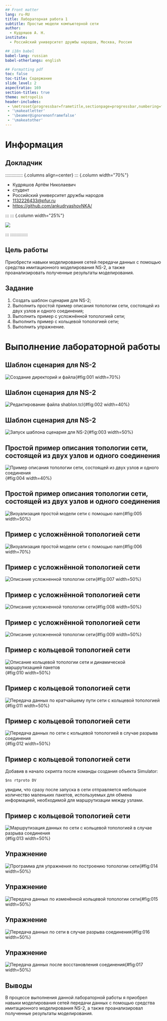 ```yaml
---
## Front matter
lang: ru-RU
title: Лабораторная работа 1
subtitle: Простые модели компьютерной сети
author:
  - Кудряшов А. Н.
institute:
  - Российский университет дружбы народов, Москва, Россия

## i18n babel
babel-lang: russian
babel-otherlangs: english

## Formatting pdf
toc: false
toc-title: Содержание
slide_level: 2
aspectratio: 169
section-titles: true
theme: metropolis
header-includes:
 - \metroset{progressbar=frametitle,sectionpage=progressbar,numbering=fraction}
 - '\makeatletter'
 - '\beamer@ignorenonframefalse'
 - '\makeatother'
---
```


# Информация

## Докладчик

:::::::::::::: {.columns align=center}
::: {.column width="70%"}

  * Кудряшов Артём Николаевич
  * студент
  * Российский университет дружбы народов
  * [1132226433@pfur.ru](mailto:1132226433@pfur.ru)
  * <https://github.com/ankudryashovNKA/>

:::
::: {.column width="25%"}

![](./image/kudriashov.jpg)

:::
::::::::::::::

## Цель работы

Приобрести навыки моделирования сетей передачи данных с помощью средства имитационного моделирования NS-2, а также проанализировать полученные результаты моделирования.

## Задание

1. Создать шаблон сценария для NS-2;
2. Выполнить простой пример описания топологии сети, состоящей из двух узлов и одного соединения;
3. Выполнить пример с усложнённой топологией сети;
4. Выполнить пример с кольцевой топологией сети;
5. Выполнить упражнение.

# Выполнение лабораторной работы

## Шаблон сценария для NS-2

![Создание директорий и файла](image/1.png){#fig:001 width=70%}

## Шаблон сценария для NS-2

![Редактирование файла shablon.tcl](image/2.png){#fig:002 width=40%}

## Шаблон сценария для NS-2

![Запуск шаблона сценария для NS-2](image/3.png){#fig:003 width=50%}

## Простой пример описания топологии сети, состоящей из двух узлов и одного соединения

![Пример описания топологии сети, состоящей из двух узлов и одного соединения](image/4.png){#fig:004 width=40%}

## Простой пример описания топологии сети, состоящей из двух узлов и одного соединения

![Визуализация простой модели сети с помощью nam](image/5.png){#fig:005 width=50%}

## Пример с усложнённой топологией сети

![Визуализация простой модели сети с помощью nam](image/6.png){#fig:006 width=70%}

## Пример с усложнённой топологией сети

![Описание усложненной топологии сети](image/7.png){#fig:007 width=50%}

## Пример с усложнённой топологией сети

![Описание усложненной топологии сети](image/8.png){#fig:008 width=50%}

## Пример с усложнённой топологией сети

![Описание усложненной топологии сети](image/9.png){#fig:009 width=50%}

## Пример с кольцевой топологией сети

![Описание кольцевой топологии сети и динамической маршрутизацией пакетов](image/10.png){#fig:010 width=50%}

## Пример с кольцевой топологией сети

![Передача данных по кратчайшему пути сети с кольцевой топологией](image/11.png){#fig:011 width=50%}

## Пример с кольцевой топологией сети

![Передача данных по сети с кольцевой топологией в случае разрыва соединения](image/12.png){#fig:012 width=50%}

## Пример с кольцевой топологией сети

Добавив в начало скрипта после команды создания объекта Simulator:

`$ns rtproto DV`

увидим, что сразу после запуска в сети отправляется небольшое количество
маленьких пакетов, используемых для обмена информацией, необходимой для маршрутизации между узлами.

## Пример с кольцевой топологией сети

![Маршрутизация данных по сети с кольцевой топологией в случае разрыва соединения](image/13.png){#fig:013 width=50%}

## Упражнение

![Программа для упражнения по построению топологии сети](image/14.png){#fig:014 width=50%}

## Упражнение

![Передача данных по изменённой кольцевой топологии сети](image/15.png){#fig:015 width=50%}

## Упражнение

![Передача данных по сети в случае разрыва соединения](image/16.png){#fig:016 width=50%}

## Упражнение

![Передача данных после восстановления соединения](image/17.png){#fig:017 width=50%}

## Выводы

В процессе выполнения данной лабораторной работы я приобрел навыки моделирования сетей передачи данных с помощью средства имитационного моделирования NS-2, а также проанализировал полученные результаты моделирования.
